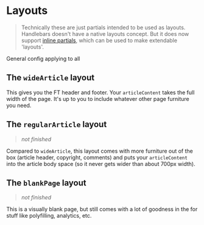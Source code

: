 # Layouts

> Technically these are just partials intended to be used as layouts. Handlebars doesn't have a native layouts concept. But it does now support [inline partials](http://handlebarsjs.com/partials.html#inline-partials), which can be used to make extendable 'layouts'.

General config applying to all

## The `wideArticle` layout

This gives you the FT header and footer. Your `articleContent` takes the full width of the page. It's up to you to include whatever other page furniture you need.

## The `regularArticle` layout

> *not finished*

Compared to `wideArticle`, this layout comes with more furniture out of the box (article header, copyright, comments) and puts your `articleContent` into the article body space (so it never gets wider than about 700px width).

## The `blankPage` layout

> *not finished*

This is a visually blank page, but still comes with a lot of goodness in the <head> for stuff like polyfilling, analytics, etc.
